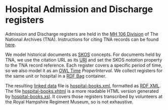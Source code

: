 # Hospital Admission and Discharge registers

Admission and Discharge registers are held in the [MH 106 Division](https://discovery.nationalarchives.gov.uk/browse/r/h/C10949) of The National Archives (TNA). Instructions for citing TNA records can be found [here](https://www.nationalarchives.gov.uk/help-with-your-research/citing-records-national-archives/).

We model historical documents as [SKOS](https://www.w3.org/TR/skos-primer/) concepts. For documents held by TNA, we use the citation URL as its [URI](https://en.wikipedia.org/wiki/Uniform_Resource_Identifier) and set the SKOS *notation* property to the TNA record reference. Each register covers a specific period of time, so we also model it as an [OWL Time](https://www.w3.org/TR/owl-time/) *ProperInterval*. We collect registers for the same unit or hospital in a [RDF Bag](https://www.w3.org/TR/rdf-schema/#ch_containervocab) container.

The resulting [linked data](https://en.wikipedia.org/wiki/Linked_data) file is [hospital-books.xml](hospital-books.xml), formatted as [RDF XML](https://www.w3.org/TR/rdf-syntax-grammar/). The file [hospital-books.xhtml](hospital-books.xhtml) is a more readable HTML version generated by [hospital-books.xsl](hospital-books.xsl). It covers those registers transcribed by volunteers at the Royal Hampshire Regiment Museum, so is not exhaustive.